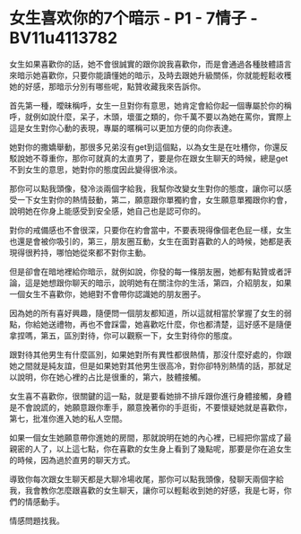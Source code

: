 # 女生喜欢你的7个暗示 - P1 - 7情子 - BV11u4113782

女生如果喜歡你的話，她不會很誠實的跟你說我喜歡你，而是會通過各種肢體語言來暗示她喜歡你，只要你能讀懂她的暗示，及時去跟她升級關係，你就能輕鬆收穫她的好感，那暗示分別有哪些呢，點贊收藏我來告訴你。

首先第一種，曖昧稱呼，女生一旦對你有意思，她肯定會給你起一個專屬於你的稱呼，就例如說什麼，呆子，木頭，壞蛋之類的，你千萬不要以為她在罵你，實際上這是女生對你心動的表現，專屬的暱稱可以更加方便的向你表達。

她對你的撒嬌舉動，那很多兄弟沒有get到這個點，以為女生是在吐槽你，你還反駁說她不尊重你，那你可就真的太直男了，要是你在跟女生聊天的時候，總是get不到女生的意思，她對你的態度因此變得很冷淡。

那你可以點我頭像，發冷淡兩個字給我，我幫你改變女生對你的態度，讓你可以感受一下女生對你的熱情鼓動，第二，願意跟你單獨約會，女生願意單獨跟你約會，說明她在你身上能感受到安全感，她自己也是認可你的。

對你的戒備感也不會很深，只要你在約會當中，不要表現得像個老色屁一樣，女生也還是會被你吸引的，第三，朋友圈互動，女生在面對喜歡的人的時候，她都是表現得很矜持，哪怕她從來都不對你主動。

但是卻會在暗地裡給你暗示，就例如說，你發的每一條朋友圈，她都有點贊或者評論，這是她想跟你聊天的暗示，說明她有在關注你的生活，第四，介紹朋友，如果一個女生不喜歡你，她絕對不會帶你認識她的朋友圈子。

因為她的所有喜好興趣，隨便問一個朋友都知道，所以這就相當於掌握了女生的弱點，你給她送禮物，再也不會踩雷，她喜歡吃什麼，你也都清楚，這好感不是隨便拿捏嗎，第五，區別對待，你可以觀察一下，女生對待你的態度。

跟對待其他男生有什麼區別，如果她對所有異性都很熱情，那沒什麼好處的，你跟她之間就是純友誼，但是如果她對其他男生很高冷，對你卻特別熱情的話，那就足以說明，你在她心裡的占比是很重的，第六，肢體接觸。

女生喜不喜歡你，很關鍵的這一點，就是要看她排不排斥跟你進行身體接觸，身體是不會說謊的，她願意跟你牽手，願意挽著你的手逛街，不要懷疑她就是喜歡你，第七，批准你進入她的私人空間。

如果一個女生她願意帶你進她的房間，那就說明在她的內心裡，已經把你當成了最親密的人了，以上這七點，你在喜歡的女生身上看到了幾點呢，那要是你在追女生的時候，因為過於直男的聊天方式。

導致你每次跟女生聊天都是大聊冷場收尾，那你可以點我頭像，發聊天兩個字給我，我會教你怎麼跟喜歡的女生聊天，讓你可以輕鬆收到她的好感，我是七哥，你們的情感動手。

情感問題找我。